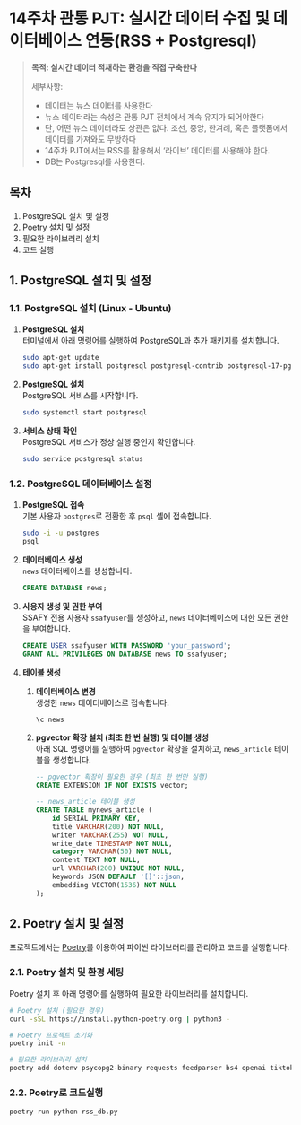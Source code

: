 # 14주차 관통 PJT: 실시간 데이터 수집 및 데이터베이스 연동(RSS + Postgresql)

> **목적: 실시간 데이터 적재하는 환경을 직접 구축한다**
>
> 세부사항:
> - 데이터는 뉴스 데이터를 사용한다
> - 뉴스 데이터라는 속성은 관통 PJT 전체에서 계속 유지가 되어야한다
> - 단, 어떤 뉴스 데이터라도 상관은 없다. 조선, 중앙, 한겨례, 혹은 플랫폼에서 데이터를 가져와도 무방하다
> - 14주차 PJT에서는 RSS를 활용해서 ‘라이브’ 데이터를 사용해야 한다.
> - DB는 Postgresql를 사용한다.
>

## 목차
1. PostgreSQL 설치 및 설정
2. Poetry 설치 및 설정
3. 필요한 라이브러리 설치
4. 코드 실행


## 1. PostgreSQL 설치 및 설정
### 1.1. PostgreSQL 설치 (Linux - Ubuntu)

1. **PostgreSQL 설치**  
   터미널에서 아래 명령어를 실행하여 PostgreSQL과 추가 패키지를 설치합니다.

   ```bash
   sudo apt-get update
   sudo apt-get install postgresql postgresql-contrib postgresql-17-pgvector
   ```
   
2. **PostgreSQL 설치**  
   PostgreSQL 서비스를 시작합니다.

   ```bash
   sudo systemctl start postgresql
   ```

3. **서비스 상태 확인**  
   PostgreSQL 서비스가 정상 실행 중인지 확인합니다.

   ```bash
   sudo service postgresql status
   ```

### 1.2. PostgreSQL 데이터베이스 설정

1. **PostgreSQL 접속**  
   기본 사용자 `postgres`로 전환한 후 `psql` 셸에 접속합니다.

   ```bash
   sudo -i -u postgres
   psql
   ```

2. **데이터베이스 생성**  
   `news` 데이터베이스를 생성합니다.

   ```sql
   CREATE DATABASE news;
   ```

3. **사용자 생성 및 권한 부여**  
   SSAFY 전용 사용자 `ssafyuser`를 생성하고, `news` 데이터베이스에 대한 모든 권한을 부여합니다.

   ```sql
   CREATE USER ssafyuser WITH PASSWORD 'your_password';
   GRANT ALL PRIVILEGES ON DATABASE news TO ssafyuser;
   ```

4. **테이블 생성**

   1. **데이터베이스 변경**  
      생성한 `news` 데이터베이스로 접속합니다.

      ```bash
      \c news
      ```

   2. **pgvector 확장 설치 (최초 한 번 실행) 및 테이블 생성**  
      아래 SQL 명령어를 실행하여 `pgvector` 확장을 설치하고, `news_article` 테이블을 생성합니다.

      ```sql
      -- pgvector 확장이 필요한 경우 (최초 한 번만 실행)
      CREATE EXTENSION IF NOT EXISTS vector;

      -- news_article 테이블 생성
      CREATE TABLE mynews_article (
          id SERIAL PRIMARY KEY,
          title VARCHAR(200) NOT NULL,
          writer VARCHAR(255) NOT NULL,
          write_date TIMESTAMP NOT NULL,
          category VARCHAR(50) NOT NULL,
          content TEXT NOT NULL,
          url VARCHAR(200) UNIQUE NOT NULL,
          keywords JSON DEFAULT '[]'::json,
          embedding VECTOR(1536) NOT NULL
      );
      ```

## 2. Poetry 설치 및 설정
프로젝트에서는 [Poetry](https://python-poetry.org/)를 이용하여 파이썬 라이브러리를 관리하고 코드를 실행합니다.

### 2.1. Poetry 설치 및 환경 세팅
Poetry 설치 후 아래 명령어를 실행하여 필요한 라이브러리를 설치합니다.

```bash
# Poetry 설치 (필요한 경우)
curl -sSL https://install.python-poetry.org | python3 -

# Poetry 프로젝트 초기화
poetry init -n

# 필요한 라이브러리 설치
poetry add dotenv psycopg2-binary requests feedparser bs4 openai tiktoken
```

### 2.2. Poetry로 코드실행
```bash
poetry run python rss_db.py
```
 
